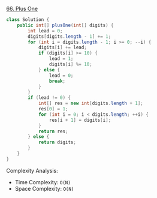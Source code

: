 [66. Plus One](https://leetcode.com/problems/plus-one/)

```java
class Solution {
    public int[] plusOne(int[] digits) {
        int lead = 0;
        digits[digits.length - 1] += 1;
        for (int i = digits.length - 1; i >= 0; --i) {
            digits[i] += lead;
            if (digits[i] >= 10) {
                lead = 1;
                digits[i] %= 10;
            } else {
                lead = 0;
                break;
            }
        }
        if (lead != 0) {
            int[] res = new int[digits.length + 1];
            res[0] = 1;
            for (int i = 0; i < digits.length; ++i) {
                res[i + 1] = digits[i];
            }
            return res;
        } else {
            return digits;
        }
    }
}
```

Complexity Analysis:
- Time Complexity: `O(N)`
- Space Complexity: `O(N)`
